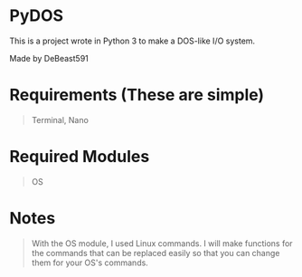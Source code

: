 # PyDOS
This is a project wrote in Python 3 to make a DOS-like I/O system.

Made by DeBeast591

# Requirements (These are simple)
> Terminal, Nano
# Required Modules
> OS

# Notes
> With the OS module, I used Linux commands. I will make functions for the commands that can be replaced easily so that you can change them for your OS's commands.

